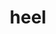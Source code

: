 ---
category: 4-letters
denotation: null
name: heel
reference_link: https://www.etymonline.com/word/heel
root_language: null
root_name: null
title: heel
type: free
word_sums:
- respelling: heel
  sum: 'Heel + '
---